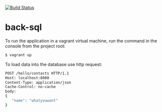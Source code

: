 [![Build Status](https://travis-ci.org/VitaliyKolesnik/back-sql.svg?branch=develop)](https://travis-ci.org/VitaliyKolesnik/back-sql)
# back-sql

To run the application in a vagrant virtual machine, run the command in the
console from the project root:
```sh
$ vagrant up
```
 To load data into the database use http request:
 ```sh
 POST /hello/contacts HTTP/1.1
 Host: localhost:8080
 Content-Type: application/json
 Cache-Control: no-cache
 body:
 {
 	"name": "whatyouwant"
 }
 ```